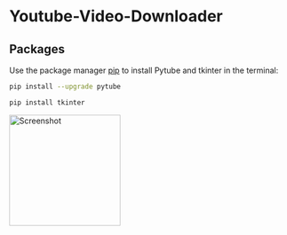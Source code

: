 # Youtube-Video-Downloader

## Packages
Use the package manager [pip](https://pip.pypa.io/en/stable/) to install Pytube and tkinter in the terminal:

```bash
pip install --upgrade pytube
```

```bash
pip install tkinter
```



<!-- ![Screenshot](https://user-images.githubusercontent.com/84727394/148531857-3a8d16c9-5658-42d1-b667-938bd54e900e.png) -->
<img src="https://user-images.githubusercontent.com/84727394/148531857-3a8d16c9-5658-42d1-b667-938bd54e900e.png" alt="Screenshot" width="200"/>
